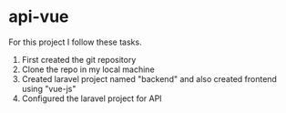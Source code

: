 # api-vue
For this project I follow these tasks.
1. First created the git repository
2. Clone the repo in my local machine
3. Created laravel project named "backend" and also created frontend using "vue-js"
4. Configured the laravel project for API
